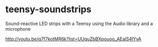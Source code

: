 teensy-soundstrips
==================

Sound-reactive LED strips with a Teensy using the Audio library and a microphone

http://youtu.be/q7f7kotMR6k?list=UUquZbBXpouoo_AEalS4lYvA
